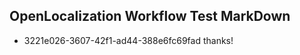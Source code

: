 ## OpenLocalization Workflow Test MarkDown
* 3221e026-3607-42f1-ad44-388e6fc69fad thanks!

<!--HONumber=Aug16_HO1-->


